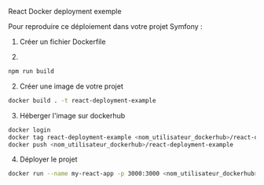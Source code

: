 React Docker deployment exemple

Pour reproduire ce déploiement dans votre projet Symfony :
1. Créer un fichier Dockerfile

2. 
```bash
npm run build
```

2. Créer une image de votre projet
```bash
docker build . -t react-deployment-example
```

3. Héberger l'image sur dockerhub
```bash
docker login
docker tag react-deployment-example <nom_utilisateur_dockerhub>/react-deployment-example
docker push <nom_utilisateur_dockerhub>/react-deployment-example
```

4. Déployer le projet
```bash
docker run --name my-react-app -p 3000:3000 <nom_utilisateur_dockerhub>/react-deployment-example
```

